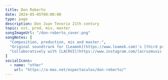 ```yaml
---
title: Don Roberto
date: 2024-05-05T00:00:00
type: page
description: Don Juan Tenorio 21th century
topic: ost, prod, mix, master
songImageUrl: "/don-roberto_cover.png"
songNotes: [
  "Composition, production, mix and master.",
  "Original soundtrack for [Leamok](https://www.leamok.com)'s [third production](https://ivc.gva.es/es/escena/programacion-escena/don-roberto).",
  "Collaboratively with [LACRVZ](https://www.instagram.com/lacruzmusic.wav/) y [KANNO](https://www.instagram.com/plutokan/)."
]
socialIcons:
  - name: "other"
    url: "https://a-mas.net/espectaculos/don-roberto/"
---
```

